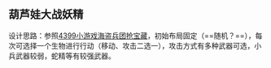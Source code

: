 ## 葫芦娃大战妖精

设计思路：参照[4399小游戏海盗兵团抢宝藏](http://www.4399.com/flash/18173_1.htm)，初始布局固定（==随机？==），每次可选择一个生物进行行动（移动、攻击二选一），攻击方式有多种武器可选，小兵武器较弱，蛇精等有较强武器。


